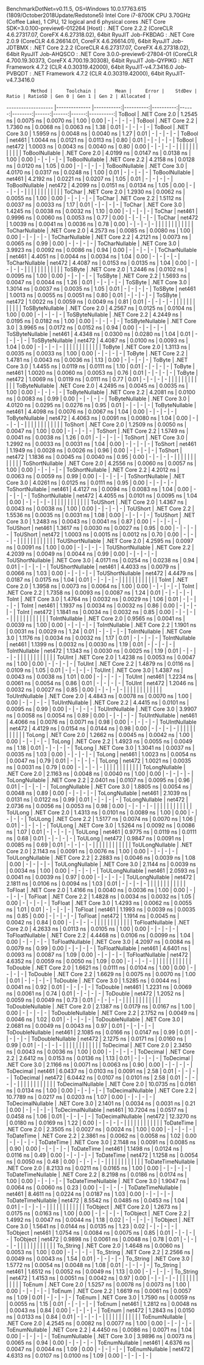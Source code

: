 
BenchmarkDotNet=v0.11.5, OS=Windows 10.0.17763.615 (1809/October2018Update/Redstone5)
Intel Core i7-8700K CPU 3.70GHz (Coffee Lake), 1 CPU, 12 logical and 6 physical cores
.NET Core SDK=3.0.100-preview6-012264
  [Host]     : .NET Core 2.2.2 (CoreCLR 4.6.27317.07, CoreFX 4.6.27318.02), 64bit RyuJIT
  Job-FKBDAG : .NET Core 2.0.9 (CoreCLR 4.6.26614.01, CoreFX 4.6.26614.01), 64bit RyuJIT
  Job-JDTBMX : .NET Core 2.2.2 (CoreCLR 4.6.27317.07, CoreFX 4.6.27318.02), 64bit RyuJIT
  Job-AHQSCO : .NET Core 3.0.0-preview6-27804-01 (CoreCLR 4.700.19.30373, CoreFX 4.700.19.30308), 64bit RyuJIT
  Job-QYPIKG : .NET Framework 4.7.2 (CLR 4.0.30319.42000), 64bit RyuJIT-v4.7.3416.0
  Job-PVBQDT : .NET Framework 4.7.2 (CLR 4.0.30319.42000), 64bit RyuJIT-v4.7.3416.0


             Method |     Toolchain |       Mean |     Error |    StdDev | Ratio | RatioSD | Gen 0 | Gen 1 | Gen 2 | Allocated |
------------------- |-------------- |-----------:|----------:|----------:|------:|--------:|------:|------:|------:|----------:|
             ToBool | .NET Core 2.0 |  1.2545 ns | 0.0075 ns | 0.0070 ns |  1.00 |    0.00 |     - |     - |     - |         - |
             ToBool | .NET Core 2.2 |  1.7360 ns | 0.0068 ns | 0.0063 ns |  1.38 |    0.01 |     - |     - |     - |         - |
             ToBool | .NET Core 3.0 |  1.5959 ns | 0.0048 ns | 0.0040 ns |  1.27 |    0.01 |     - |     - |     - |         - |
             ToBool |        net461 |  1.0044 ns | 0.0121 ns | 0.0113 ns |  0.80 |    0.01 |     - |     - |     - |         - |
             ToBool |        net472 |  1.0003 ns | 0.0043 ns | 0.0040 ns |  0.80 |    0.00 |     - |     - |     - |         - |
                    |               |            |           |           |       |         |       |       |       |           |
     ToBoolNullable | .NET Core 2.0 |  4.0199 ns | 0.0147 ns | 0.0138 ns |  1.00 |    0.00 |     - |     - |     - |         - |
     ToBoolNullable | .NET Core 2.2 |  4.2158 ns | 0.0128 ns | 0.0120 ns |  1.05 |    0.00 |     - |     - |     - |         - |
     ToBoolNullable | .NET Core 3.0 |  4.0170 ns | 0.0317 ns | 0.0248 ns |  1.00 |    0.01 |     - |     - |     - |         - |
     ToBoolNullable |        net461 |  4.2192 ns | 0.0221 ns | 0.0207 ns |  1.05 |    0.01 |     - |     - |     - |         - |
     ToBoolNullable |        net472 |  4.2099 ns | 0.0151 ns | 0.0134 ns |  1.05 |    0.00 |     - |     - |     - |         - |
                    |               |            |           |           |       |         |       |       |       |           |
             ToChar | .NET Core 2.0 |  1.2930 ns | 0.0062 ns | 0.0055 ns |  1.00 |    0.00 |     - |     - |     - |         - |
             ToChar | .NET Core 2.2 |  1.5112 ns | 0.0037 ns | 0.0033 ns |  1.17 |    0.01 |     - |     - |     - |         - |
             ToChar | .NET Core 3.0 |  1.4245 ns | 0.0038 ns | 0.0032 ns |  1.10 |    0.00 |     - |     - |     - |         - |
             ToChar |        net461 |  0.9996 ns | 0.0060 ns | 0.0053 ns |  0.77 |    0.00 |     - |     - |     - |         - |
             ToChar |        net472 |  1.0039 ns | 0.0041 ns | 0.0036 ns |  0.78 |    0.00 |     - |     - |     - |         - |
                    |               |            |           |           |       |         |       |       |       |           |
     ToCharNullable | .NET Core 2.0 |  4.2573 ns | 0.0085 ns | 0.0080 ns |  1.00 |    0.00 |     - |     - |     - |         - |
     ToCharNullable | .NET Core 2.2 |  4.2121 ns | 0.0073 ns | 0.0065 ns |  0.99 |    0.00 |     - |     - |     - |         - |
     ToCharNullable | .NET Core 3.0 |  3.9923 ns | 0.0092 ns | 0.0086 ns |  0.94 |    0.00 |     - |     - |     - |         - |
     ToCharNullable |        net461 |  4.4051 ns | 0.0044 ns | 0.0034 ns |  1.04 |    0.00 |     - |     - |     - |         - |
     ToCharNullable |        net472 |  4.4087 ns | 0.0153 ns | 0.0135 ns |  1.04 |    0.00 |     - |     - |     - |         - |
                    |               |            |           |           |       |         |       |       |       |           |
            ToSByte | .NET Core 2.0 |  1.2446 ns | 0.0102 ns | 0.0095 ns |  1.00 |    0.00 |     - |     - |     - |         - |
            ToSByte | .NET Core 2.2 |  1.5693 ns | 0.0047 ns | 0.0044 ns |  1.26 |    0.01 |     - |     - |     - |         - |
            ToSByte | .NET Core 3.0 |  1.3014 ns | 0.0037 ns | 0.0035 ns |  1.05 |    0.01 |     - |     - |     - |         - |
            ToSByte |        net461 |  1.0013 ns | 0.0055 ns | 0.0051 ns |  0.80 |    0.01 |     - |     - |     - |         - |
            ToSByte |        net472 |  1.0022 ns | 0.0059 ns | 0.0049 ns |  0.81 |    0.01 |     - |     - |     - |         - |
                    |               |            |           |           |       |         |       |       |       |           |
    ToSByteNullable | .NET Core 2.0 |  4.2567 ns | 0.0125 ns | 0.0104 ns |  1.00 |    0.00 |     - |     - |     - |         - |
    ToSByteNullable | .NET Core 2.2 |  4.2449 ns | 0.0195 ns | 0.0182 ns |  1.00 |    0.00 |     - |     - |     - |         - |
    ToSByteNullable | .NET Core 3.0 |  3.9965 ns | 0.0172 ns | 0.0152 ns |  0.94 |    0.00 |     - |     - |     - |         - |
    ToSByteNullable |        net461 |  4.4348 ns | 0.0300 ns | 0.0280 ns |  1.04 |    0.01 |     - |     - |     - |         - |
    ToSByteNullable |        net472 |  4.4087 ns | 0.0100 ns | 0.0093 ns |  1.04 |    0.00 |     - |     - |     - |         - |
                    |               |            |           |           |       |         |       |       |       |           |
             ToByte | .NET Core 2.0 |  1.3113 ns | 0.0035 ns | 0.0033 ns |  1.00 |    0.00 |     - |     - |     - |         - |
             ToByte | .NET Core 2.2 |  1.4781 ns | 0.0043 ns | 0.0036 ns |  1.13 |    0.00 |     - |     - |     - |         - |
             ToByte | .NET Core 3.0 |  1.4455 ns | 0.0119 ns | 0.0111 ns |  1.10 |    0.01 |     - |     - |     - |         - |
             ToByte |        net461 |  1.0020 ns | 0.0060 ns | 0.0053 ns |  0.76 |    0.01 |     - |     - |     - |         - |
             ToByte |        net472 |  1.0069 ns | 0.0119 ns | 0.0111 ns |  0.77 |    0.01 |     - |     - |     - |         - |
                    |               |            |           |           |       |         |       |       |       |           |
     ToByteNullable | .NET Core 2.0 |  4.2495 ns | 0.0045 ns | 0.0035 ns |  1.00 |    0.00 |     - |     - |     - |         - |
     ToByteNullable | .NET Core 2.2 |  4.2081 ns | 0.0100 ns | 0.0083 ns |  0.99 |    0.00 |     - |     - |     - |         - |
     ToByteNullable | .NET Core 3.0 |  4.0120 ns | 0.0295 ns | 0.0276 ns |  0.95 |    0.01 |     - |     - |     - |         - |
     ToByteNullable |        net461 |  4.4098 ns | 0.0076 ns | 0.0067 ns |  1.04 |    0.00 |     - |     - |     - |         - |
     ToByteNullable |        net472 |  4.4063 ns | 0.0091 ns | 0.0080 ns |  1.04 |    0.00 |     - |     - |     - |         - |
                    |               |            |           |           |       |         |       |       |       |           |
            ToShort | .NET Core 2.0 |  1.2509 ns | 0.0050 ns | 0.0047 ns |  1.00 |    0.00 |     - |     - |     - |         - |
            ToShort | .NET Core 2.2 |  1.5749 ns | 0.0041 ns | 0.0038 ns |  1.26 |    0.01 |     - |     - |     - |         - |
            ToShort | .NET Core 3.0 |  1.2992 ns | 0.0033 ns | 0.0031 ns |  1.04 |    0.00 |     - |     - |     - |         - |
            ToShort |        net461 |  1.1949 ns | 0.0028 ns | 0.0026 ns |  0.96 |    0.00 |     - |     - |     - |         - |
            ToShort |        net472 |  1.1836 ns | 0.0045 ns | 0.0040 ns |  0.95 |    0.00 |     - |     - |     - |         - |
                    |               |            |           |           |       |         |       |       |       |           |
    ToShortNullable | .NET Core 2.0 |  4.2556 ns | 0.0060 ns | 0.0057 ns |  1.00 |    0.00 |     - |     - |     - |         - |
    ToShortNullable | .NET Core 2.2 |  4.2012 ns | 0.0063 ns | 0.0059 ns |  0.99 |    0.00 |     - |     - |     - |         - |
    ToShortNullable | .NET Core 3.0 |  4.0261 ns | 0.0125 ns | 0.0111 ns |  0.95 |    0.00 |     - |     - |     - |         - |
    ToShortNullable |        net461 |  4.4127 ns | 0.0094 ns | 0.0083 ns |  1.04 |    0.00 |     - |     - |     - |         - |
    ToShortNullable |        net472 |  4.4055 ns | 0.0101 ns | 0.0095 ns |  1.04 |    0.00 |     - |     - |     - |         - |
                    |               |            |           |           |       |         |       |       |       |           |
           ToUShort | .NET Core 2.0 |  1.4367 ns | 0.0043 ns | 0.0038 ns |  1.00 |    0.00 |     - |     - |     - |         - |
           ToUShort | .NET Core 2.2 |  1.5536 ns | 0.0035 ns | 0.0031 ns |  1.08 |    0.00 |     - |     - |     - |         - |
           ToUShort | .NET Core 3.0 |  1.2483 ns | 0.0043 ns | 0.0041 ns |  0.87 |    0.00 |     - |     - |     - |         - |
           ToUShort |        net461 |  1.3617 ns | 0.0030 ns | 0.0027 ns |  0.95 |    0.00 |     - |     - |     - |         - |
           ToUShort |        net472 |  1.0003 ns | 0.0015 ns | 0.0012 ns |  0.70 |    0.00 |     - |     - |     - |         - |
                    |               |            |           |           |       |         |       |       |       |           |
   ToUShortNullable | .NET Core 2.0 |  4.2595 ns | 0.0097 ns | 0.0091 ns |  1.00 |    0.00 |     - |     - |     - |         - |
   ToUShortNullable | .NET Core 2.2 |  4.2039 ns | 0.0049 ns | 0.0044 ns |  0.99 |    0.00 |     - |     - |     - |         - |
   ToUShortNullable | .NET Core 3.0 |  4.0171 ns | 0.0254 ns | 0.0238 ns |  0.94 |    0.01 |     - |     - |     - |         - |
   ToUShortNullable |        net461 |  4.4033 ns | 0.0079 ns | 0.0066 ns |  1.03 |    0.00 |     - |     - |     - |         - |
   ToUShortNullable |        net472 |  4.4479 ns | 0.0187 ns | 0.0175 ns |  1.04 |    0.01 |     - |     - |     - |         - |
                    |               |            |           |           |       |         |       |       |       |           |
              ToInt | .NET Core 2.0 |  1.3958 ns | 0.0073 ns | 0.0064 ns |  1.00 |    0.00 |     - |     - |     - |         - |
              ToInt | .NET Core 2.2 |  1.7358 ns | 0.0093 ns | 0.0087 ns |  1.24 |    0.01 |     - |     - |     - |         - |
              ToInt | .NET Core 3.0 |  1.4764 ns | 0.0032 ns | 0.0029 ns |  1.06 |    0.01 |     - |     - |     - |         - |
              ToInt |        net461 |  1.1937 ns | 0.0034 ns | 0.0032 ns |  0.86 |    0.00 |     - |     - |     - |         - |
              ToInt |        net472 |  1.1841 ns | 0.0034 ns | 0.0032 ns |  0.85 |    0.00 |     - |     - |     - |         - |
                    |               |            |           |           |       |         |       |       |       |           |
      ToIntNullable | .NET Core 2.0 |  0.9565 ns | 0.0041 ns | 0.0039 ns |  1.00 |    0.00 |     - |     - |     - |         - |
      ToIntNullable | .NET Core 2.2 |  1.1901 ns | 0.0031 ns | 0.0029 ns |  1.24 |    0.01 |     - |     - |     - |         - |
      ToIntNullable | .NET Core 3.0 |  1.1176 ns | 0.0034 ns | 0.0032 ns |  1.17 |    0.01 |     - |     - |     - |         - |
      ToIntNullable |        net461 |  1.1399 ns | 0.0032 ns | 0.0030 ns |  1.19 |    0.01 |     - |     - |     - |         - |
      ToIntNullable |        net472 |  1.1343 ns | 0.0030 ns | 0.0025 ns |  1.19 |    0.01 |     - |     - |     - |         - |
                    |               |            |           |           |       |         |       |       |       |           |
             ToUInt | .NET Core 2.0 |  1.4238 ns | 0.0053 ns | 0.0047 ns |  1.00 |    0.00 |     - |     - |     - |         - |
             ToUInt | .NET Core 2.2 |  1.4879 ns | 0.0116 ns | 0.0109 ns |  1.05 |    0.01 |     - |     - |     - |         - |
             ToUInt | .NET Core 3.0 |  1.4387 ns | 0.0043 ns | 0.0038 ns |  1.01 |    0.00 |     - |     - |     - |         - |
             ToUInt |        net461 |  1.2234 ns | 0.0061 ns | 0.0054 ns |  0.86 |    0.01 |     - |     - |     - |         - |
             ToUInt |        net472 |  1.2046 ns | 0.0032 ns | 0.0027 ns |  0.85 |    0.00 |     - |     - |     - |         - |
                    |               |            |           |           |       |         |       |       |       |           |
     ToUIntNullable | .NET Core 2.0 |  4.4843 ns | 0.0078 ns | 0.0070 ns |  1.00 |    0.00 |     - |     - |     - |         - |
     ToUIntNullable | .NET Core 2.2 |  4.4415 ns | 0.0101 ns | 0.0095 ns |  0.99 |    0.00 |     - |     - |     - |         - |
     ToUIntNullable | .NET Core 3.0 |  3.9907 ns | 0.0058 ns | 0.0054 ns |  0.89 |    0.00 |     - |     - |     - |         - |
     ToUIntNullable |        net461 |  4.4066 ns | 0.0076 ns | 0.0071 ns |  0.98 |    0.00 |     - |     - |     - |         - |
     ToUIntNullable |        net472 |  4.4129 ns | 0.0154 ns | 0.0144 ns |  0.98 |    0.00 |     - |     - |     - |         - |
                    |               |            |           |           |       |         |       |       |       |           |
             ToLong | .NET Core 2.0 |  1.2662 ns | 0.0045 ns | 0.0042 ns |  1.00 |    0.00 |     - |     - |     - |         - |
             ToLong | .NET Core 2.2 |  1.4923 ns | 0.0055 ns | 0.0049 ns |  1.18 |    0.01 |     - |     - |     - |         - |
             ToLong | .NET Core 3.0 |  1.3041 ns | 0.0037 ns | 0.0035 ns |  1.03 |    0.00 |     - |     - |     - |         - |
             ToLong |        net461 |  1.0023 ns | 0.0054 ns | 0.0047 ns |  0.79 |    0.01 |     - |     - |     - |         - |
             ToLong |        net472 |  1.0021 ns | 0.0035 ns | 0.0031 ns |  0.79 |    0.00 |     - |     - |     - |         - |
                    |               |            |           |           |       |         |       |       |       |           |
     ToLongNullable | .NET Core 2.0 |  2.1163 ns | 0.0048 ns | 0.0040 ns |  1.00 |    0.00 |     - |     - |     - |         - |
     ToLongNullable | .NET Core 2.2 |  2.0401 ns | 0.0107 ns | 0.0095 ns |  0.96 |    0.01 |     - |     - |     - |         - |
     ToLongNullable | .NET Core 3.0 |  1.8805 ns | 0.0054 ns | 0.0048 ns |  0.89 |    0.00 |     - |     - |     - |         - |
     ToLongNullable |        net461 |  2.1039 ns | 0.0131 ns | 0.0122 ns |  0.99 |    0.01 |     - |     - |     - |         - |
     ToLongNullable |        net472 |  2.0736 ns | 0.0056 ns | 0.0053 ns |  0.98 |    0.00 |     - |     - |     - |         - |
                    |               |            |           |           |       |         |       |       |       |           |
            ToULong | .NET Core 2.0 |  1.4313 ns | 0.0101 ns | 0.0089 ns |  1.00 |    0.00 |     - |     - |     - |         - |
            ToULong | .NET Core 2.2 |  1.5177 ns | 0.0074 ns | 0.0070 ns |  1.06 |    0.01 |     - |     - |     - |         - |
            ToULong | .NET Core 3.0 |  1.5264 ns | 0.0092 ns | 0.0086 ns |  1.07 |    0.01 |     - |     - |     - |         - |
            ToULong |        net461 |  0.9775 ns | 0.0119 ns | 0.0111 ns |  0.68 |    0.01 |     - |     - |     - |         - |
            ToULong |        net472 |  0.9847 ns | 0.0091 ns | 0.0085 ns |  0.69 |    0.01 |     - |     - |     - |         - |
                    |               |            |           |           |       |         |       |       |       |           |
    ToULongNullable | .NET Core 2.0 |  2.1143 ns | 0.0091 ns | 0.0076 ns |  1.00 |    0.00 |     - |     - |     - |         - |
    ToULongNullable | .NET Core 2.2 |  2.2883 ns | 0.0046 ns | 0.0039 ns |  1.08 |    0.00 |     - |     - |     - |         - |
    ToULongNullable | .NET Core 3.0 |  2.1144 ns | 0.0039 ns | 0.0034 ns |  1.00 |    0.00 |     - |     - |     - |         - |
    ToULongNullable |        net461 |  2.0593 ns | 0.0041 ns | 0.0039 ns |  0.97 |    0.00 |     - |     - |     - |         - |
    ToULongNullable |        net472 |  2.1811 ns | 0.0106 ns | 0.0094 ns |  1.03 |    0.01 |     - |     - |     - |         - |
                    |               |            |           |           |       |         |       |       |       |           |
            ToFloat | .NET Core 2.0 |  1.4166 ns | 0.0040 ns | 0.0036 ns |  1.00 |    0.00 |     - |     - |     - |         - |
            ToFloat | .NET Core 2.2 |  1.4828 ns | 0.0034 ns | 0.0032 ns |  1.05 |    0.00 |     - |     - |     - |         - |
            ToFloat | .NET Core 3.0 |  1.4293 ns | 0.0062 ns | 0.0055 ns |  1.01 |    0.01 |     - |     - |     - |         - |
            ToFloat |        net461 |  1.1993 ns | 0.0039 ns | 0.0035 ns |  0.85 |    0.00 |     - |     - |     - |         - |
            ToFloat |        net472 |  1.1914 ns | 0.0045 ns | 0.0042 ns |  0.84 |    0.00 |     - |     - |     - |         - |
                    |               |            |           |           |       |         |       |       |       |           |
    ToFloatNullable | .NET Core 2.0 |  4.2633 ns | 0.0113 ns | 0.0105 ns |  1.00 |    0.00 |     - |     - |     - |         - |
    ToFloatNullable | .NET Core 2.2 |  4.4468 ns | 0.0106 ns | 0.0099 ns |  1.04 |    0.00 |     - |     - |     - |         - |
    ToFloatNullable | .NET Core 3.0 |  4.2097 ns | 0.0084 ns | 0.0079 ns |  0.99 |    0.00 |     - |     - |     - |         - |
    ToFloatNullable |        net461 |  4.6401 ns | 0.0093 ns | 0.0087 ns |  1.09 |    0.00 |     - |     - |     - |         - |
    ToFloatNullable |        net472 |  4.6352 ns | 0.0059 ns | 0.0050 ns |  1.09 |    0.00 |     - |     - |     - |         - |
                    |               |            |           |           |       |         |       |       |       |           |
           ToDouble | .NET Core 2.0 |  1.6621 ns | 0.0111 ns | 0.0104 ns |  1.00 |    0.00 |     - |     - |     - |         - |
           ToDouble | .NET Core 2.2 |  1.6629 ns | 0.0075 ns | 0.0070 ns |  1.00 |    0.01 |     - |     - |     - |         - |
           ToDouble | .NET Core 3.0 |  1.5285 ns | 0.0044 ns | 0.0041 ns |  0.92 |    0.01 |     - |     - |     - |         - |
           ToDouble |        net461 |  1.2231 ns | 0.0069 ns | 0.0061 ns |  0.74 |    0.01 |     - |     - |     - |         - |
           ToDouble |        net472 |  1.2052 ns | 0.0059 ns | 0.0049 ns |  0.73 |    0.01 |     - |     - |     - |         - |
                    |               |            |           |           |       |         |       |       |       |           |
   ToDoubleNullable | .NET Core 2.0 |  2.1387 ns | 0.0179 ns | 0.0167 ns |  1.00 |    0.00 |     - |     - |     - |         - |
   ToDoubleNullable | .NET Core 2.2 |  2.1752 ns | 0.0049 ns | 0.0046 ns |  1.02 |    0.01 |     - |     - |     - |         - |
   ToDoubleNullable | .NET Core 3.0 |  2.0681 ns | 0.0049 ns | 0.0043 ns |  0.97 |    0.01 |     - |     - |     - |         - |
   ToDoubleNullable |        net461 |  2.1085 ns | 0.0166 ns | 0.0147 ns |  0.99 |    0.01 |     - |     - |     - |         - |
   ToDoubleNullable |        net472 |  2.1275 ns | 0.0171 ns | 0.0160 ns |  0.99 |    0.01 |     - |     - |     - |         - |
                    |               |            |           |           |       |         |       |       |       |           |
          ToDecimal | .NET Core 2.0 |  2.3450 ns | 0.0043 ns | 0.0036 ns |  1.00 |    0.00 |     - |     - |     - |         - |
          ToDecimal | .NET Core 2.2 |  2.6412 ns | 0.0153 ns | 0.0136 ns |  1.13 |    0.01 |     - |     - |     - |         - |
          ToDecimal | .NET Core 3.0 |  2.1166 ns | 0.0071 ns | 0.0063 ns |  0.90 |    0.00 |     - |     - |     - |         - |
          ToDecimal |        net461 |  6.0437 ns | 0.0103 ns | 0.0091 ns |  2.58 |    0.01 |     - |     - |     - |         - |
          ToDecimal |        net472 |  6.0442 ns | 0.0107 ns | 0.0101 ns |  2.58 |    0.01 |     - |     - |     - |         - |
                    |               |            |           |           |       |         |       |       |       |           |
  ToDecimalNullable | .NET Core 2.0 | 10.0735 ns | 0.0161 ns | 0.0134 ns |  1.00 |    0.00 |     - |     - |     - |         - |
  ToDecimalNullable | .NET Core 2.2 | 10.7789 ns | 0.0217 ns | 0.0203 ns |  1.07 |    0.00 |     - |     - |     - |         - |
  ToDecimalNullable | .NET Core 3.0 |  2.1401 ns | 0.0034 ns | 0.0031 ns |  0.21 |    0.00 |     - |     - |     - |         - |
  ToDecimalNullable |        net461 | 10.7204 ns | 0.0517 ns | 0.0458 ns |  1.06 |    0.01 |     - |     - |     - |         - |
  ToDecimalNullable |        net472 | 12.3270 ns | 0.0180 ns | 0.0169 ns |  1.22 |    0.00 |     - |     - |     - |         - |
                    |               |            |           |           |       |         |       |       |       |           |
         ToDateTime | .NET Core 2.0 |  2.3505 ns | 0.0027 ns | 0.0024 ns |  1.00 |    0.00 |     - |     - |     - |         - |
         ToDateTime | .NET Core 2.2 |  2.3861 ns | 0.0062 ns | 0.0058 ns |  1.02 |    0.00 |     - |     - |     - |         - |
         ToDateTime | .NET Core 3.0 |  2.1148 ns | 0.0091 ns | 0.0085 ns |  0.90 |    0.00 |     - |     - |     - |         - |
         ToDateTime |        net461 |  1.1498 ns | 0.0124 ns | 0.0116 ns |  0.49 |    0.00 |     - |     - |     - |         - |
         ToDateTime |        net472 |  1.1258 ns | 0.0054 ns | 0.0050 ns |  0.48 |    0.00 |     - |     - |     - |         - |
                    |               |            |           |           |       |         |       |       |       |           |
 ToDateTimeNullable | .NET Core 2.0 |  8.2133 ns | 0.0211 ns | 0.0165 ns |  1.00 |    0.00 |     - |     - |     - |         - |
 ToDateTimeNullable | .NET Core 2.2 |  8.2198 ns | 0.0186 ns | 0.0174 ns |  1.00 |    0.00 |     - |     - |     - |         - |
 ToDateTimeNullable | .NET Core 3.0 |  1.9047 ns | 0.0064 ns | 0.0060 ns |  0.23 |    0.00 |     - |     - |     - |         - |
 ToDateTimeNullable |        net461 |  8.4611 ns | 0.0224 ns | 0.0187 ns |  1.03 |    0.00 |     - |     - |     - |         - |
 ToDateTimeNullable |        net472 |  8.5542 ns | 0.0485 ns | 0.0453 ns |  1.04 |    0.01 |     - |     - |     - |         - |
                    |               |            |           |           |       |         |       |       |       |           |
           ToObject | .NET Core 2.0 |  1.2673 ns | 0.0175 ns | 0.0163 ns |  1.00 |    0.00 |     - |     - |     - |         - |
           ToObject | .NET Core 2.2 |  1.4992 ns | 0.0047 ns | 0.0044 ns |  1.18 |    0.02 |     - |     - |     - |         - |
           ToObject | .NET Core 3.0 |  1.5641 ns | 0.0144 ns | 0.0135 ns |  1.23 |    0.02 |     - |     - |     - |         - |
           ToObject |        net461 |  1.0754 ns | 0.0084 ns | 0.0075 ns |  0.85 |    0.01 |     - |     - |     - |         - |
           ToObject |        net472 |  0.9898 ns | 0.0061 ns | 0.0048 ns |  0.78 |    0.01 |     - |     - |     - |         - |
                    |               |            |           |           |       |         |       |       |       |           |
          To_String | .NET Core 2.0 |  1.4648 ns | 0.0060 ns | 0.0053 ns |  1.00 |    0.00 |     - |     - |     - |         - |
          To_String | .NET Core 2.2 |  2.2566 ns | 0.0049 ns | 0.0043 ns |  1.54 |    0.01 |     - |     - |     - |         - |
          To_String | .NET Core 3.0 |  1.5772 ns | 0.0054 ns | 0.0048 ns |  1.08 |    0.01 |     - |     - |     - |         - |
          To_String |        net461 |  1.6512 ns | 0.0052 ns | 0.0049 ns |  1.13 |    0.00 |     - |     - |     - |         - |
          To_String |        net472 |  1.4153 ns | 0.0051 ns | 0.0042 ns |  0.97 |    0.00 |     - |     - |     - |         - |
                    |               |            |           |           |       |         |       |       |       |           |
             ToEnum | .NET Core 2.0 |  1.5257 ns | 0.0078 ns | 0.0073 ns |  1.00 |    0.00 |     - |     - |     - |         - |
             ToEnum | .NET Core 2.2 |  1.6619 ns | 0.0061 ns | 0.0057 ns |  1.09 |    0.01 |     - |     - |     - |         - |
             ToEnum | .NET Core 3.0 |  1.7590 ns | 0.0059 ns | 0.0055 ns |  1.15 |    0.01 |     - |     - |     - |         - |
             ToEnum |        net461 |  1.2812 ns | 0.0048 ns | 0.0043 ns |  0.84 |    0.00 |     - |     - |     - |         - |
             ToEnum |        net472 |  1.2843 ns | 0.0150 ns | 0.0133 ns |  0.84 |    0.01 |     - |     - |     - |         - |
                    |               |            |           |           |       |         |       |       |       |           |
     ToEnumNullable | .NET Core 2.0 |  4.2545 ns | 0.0082 ns | 0.0077 ns |  1.00 |    0.00 |     - |     - |     - |         - |
     ToEnumNullable | .NET Core 2.2 |  4.4450 ns | 0.0086 ns | 0.0071 ns |  1.04 |    0.00 |     - |     - |     - |         - |
     ToEnumNullable | .NET Core 3.0 |  3.9896 ns | 0.0073 ns | 0.0065 ns |  0.94 |    0.00 |     - |     - |     - |         - |
     ToEnumNullable |        net461 |  4.6376 ns | 0.0047 ns | 0.0044 ns |  1.09 |    0.00 |     - |     - |     - |         - |
     ToEnumNullable |        net472 |  4.6313 ns | 0.0107 ns | 0.0100 ns |  1.09 |    0.00 |     - |     - |     - |         - |
